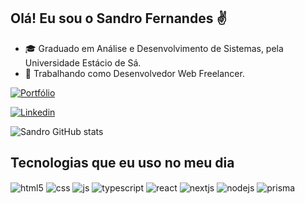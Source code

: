 ## Olá! Eu sou o Sandro Fernandes ✌️

- 🎓 Graduado em Análise e Desenvolvimento de Sistemas, pela Universidade Estácio de Sá.
- 💼 Trabalhando como Desenvolvedor Web Freelancer.


[![Portfólio](https://img.shields.io/website?label=Portfólio&style=for-the-badge&url=https://sandrofernandesdev.vercel.app/)](https://sandrofernandesdev.vercel.app/)

[![Linkedin](https://img.shields.io/badge/LinkedIn-0077B5?style=for-the-badge&logo=linkedin&logoColor=white)](https://www.linkedin.com/in/sandro-fernandes-rosal-33365b240/)


![Sandro GitHub stats](https://github-readme-stats.vercel.app/api?username=sandrofernandesrosal&show_icons=true&theme=dracula&count_private=true)


## Tecnologias que eu uso no meu dia
<div style="display: inline_block">
  <img align="center" alt="html5" src="https://img.shields.io/badge/HTML5-E34F26?style=for-the-badge&logo=html5&logoColor=white" />
  <img align="center" alt="css" src="https://img.shields.io/badge/CSS3-1572B6?style=for-the-badge&logo=css3&logoColor=white" />
  <img align="center" alt="js" src="https://img.shields.io/badge/JavaScript-F7DF1E?style=for-the-badge&logo=javascript&logoColor=black" />
   <img align="center" alt="typescript" src="https://img.shields.io/badge/TypeScript-1572B6?style=for-the-badge&logo=typescript&logoColor=white" />
  <img align="center" alt="react" src="https://img.shields.io/badge/React-20232A?style=for-the-badge&logo=react&logoColor=61DAFB" />
  <img align="center" alt="nextjs" src="https://img.shields.io/badge/NextJS-20232b?style=for-the-badge&logo=next.js&logoColor=white" />
  <img align="center" alt="nodejs" src="https://img.shields.io/badge/Node.js-43853D?style=for-the-badge&logo=node.js&logoColor=white" />
  <img align="center" alt="prisma" src="https://img.shields.io/badge/Prisma-1772D9?style=for-the-badge&logo=prisma&logoColor=white" />
  
</div><br/>


